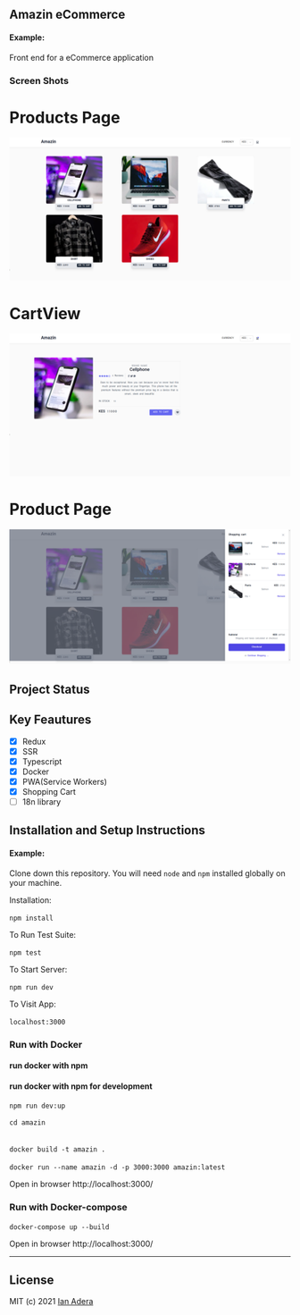 ## Amazin eCommerce

#### Example:

Front end for a eCommerce application

### Screen Shots

# Products Page

![Products Page](https://github.com/Ianodad/Amazin/blob/5be3f56d789a2680d3cd0b53df9dab976234e334/screenshots/HomePage.png?raw=true)

# CartView

![Cart View](https://github.com/Ianodad/Amazin/blob/5be3f56d789a2680d3cd0b53df9dab976234e334/screenshots/product_details.png?raw=true)

# Product Page

![Product apge](https://github.com/Ianodad/Amazin/blob/5be3f56d789a2680d3cd0b53df9dab976234e334/screenshots/with%20cart.png?raw=true)

## Project Status

## Key Feautures

- [x] Redux
- [x] SSR
- [x] Typescript
- [x] Docker
- [x] PWA(Service Workers)
- [x] Shopping Cart
- [ ] 18n library

## Installation and Setup Instructions

#### Example:

Clone down this repository. You will need `node` and `npm` installed globally on your machine.

Installation:

`npm install`

To Run Test Suite:

`npm test`

To Start Server:

`npm run dev`

To Visit App:

`localhost:3000`

### Run with Docker

#### run docker with npm

#### run docker with npm for development

```console
npm run dev:up

```

```console
cd amazin


docker build -t amazin .

docker run --name amazin -d -p 3000:3000 amazin:latest
```

Open in browser
http://localhost:3000/

### Run with Docker-compose

```console
docker-compose up --build
```

Open in browser
http://localhost:3000/

---

## License

MIT (c) 2021 [Ian Adera](https://github.com/ianodad)
